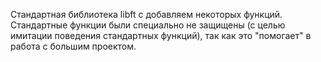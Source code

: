 Стандартная библиотека libft с добавляем некоторых функций.
Стандартные функции были специально не защищены (с целью имитации поведения стандартных функций), так как это "помогает" в работа с большим проектом.
